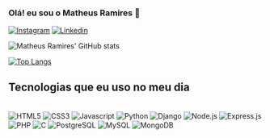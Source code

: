 ### Olá! eu sou o Matheus Ramires 🤙

[![Instagram](https://img.shields.io/badge/Instagram-E4405F?style=for-the-badge&logo=instagram&logoColor=white)](https://www.instagram.com/mramiires/)
[![Linkedin](https://img.shields.io/badge/LinkedIn-0077B5?style=for-the-badge&logo=linkedin&logoColor=white
)](https://www.linkedin.com/in/matheus-ramires-21038a197/)

![Matheus Ramires' GitHub stats](https://github-readme-stats.vercel.app/api?username=matheusramires&theme=transparent&show_icons=true)

[![Top Langs](https://github-readme-stats.vercel.app/api/top-langs/?username=matheusramires)](https://github.com/anuraghazra/github-readme-stats)


## Tecnologias que eu uso no meu dia

<div style="display: inline-block"><br/>
    <img align="center" alt="HTML5" src="https://img.shields.io/badge/HTML5-E34F26?style=for-the-badge&logo=html5&logoColor=white">
    <img align="center" alt="CSS3" src="https://img.shields.io/badge/CSS3-1572B6?style=for-the-badge&logo=css3&logoColor=white">
    <img align="center" alt="Javascript" src="https://img.shields.io/badge/JavaScript-F7DF1E?style=for-the-badge&logo=javascript&logoColor=black">
    <img align="center" alt="Python" src="https://img.shields.io/badge/Python-3776AB?style=for-the-badge&logo=python&logoColor=white">
    <img align="center" alt="Django" src ="https://img.shields.io/badge/Django-092E20?style=for-the-badge&logo=django&logoColor=white">
    <img align="center" alt="Node.js" src="https://img.shields.io/badge/Node.js-43853D?style=for-the-badge&logo=node.js&logoColor=white">
    <img align="center" alt="Express.js" src ="https://img.shields.io/badge/Express.js-404D59?style=for-the-badge">
    <img align="center" alt="PHP" src ="https://img.shields.io/badge/PHP-777BB4?style=for-the-badge&logo=php&logoColor=white">
    <img align="center" alt="C" src ="https://img.shields.io/badge/C-00599C?style=for-the-badge&logo=c&logoColor=white">
    <img align="center" alt="PostgreSQL" src="https://img.shields.io/badge/PostgreSQL-316192?style=for-the-badge&logo=postgresql&logoColor=white">
    <img align="center" alt="MySQL" src="https://img.shields.io/badge/MySQL-005C84?style=for-the-badge&logo=mysql&logoColor=white">
    <img align="center" alt="MongoDB" src ="https://img.shields.io/badge/MongoDB-4EA94B?style=for-the-badge&logo=mongodb&logoColor=white">
    
</div>
